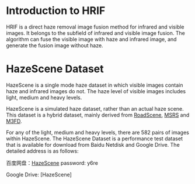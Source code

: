 # Introduction to HRIF
HRIF is a direct haze removal image fusion method for infrared and visible images. It belongs to the subfield of infrared and visible image fusion. The algorithm can fuse the visible image with haze and infrared image, and generate the fusion image without haze.

# HazeScene Dataset
HazeScene is a single mode haze dataset in which visible images contain haze and infrared images do not. The haze level of visible images includes light, medium and heavy levels.

HazeScene is a simulated haze dataset, rather than an actual haze scene. This dataset is a hybrid dataset, mainly derived from [RoadScene](https://github.com/hanna-xu/RoadScene), [MSRS](https://github.com/Linfeng-Tang/MSRS) and [M3FD](https://github.com/JinyuanLiu-CV/TarDAL). 

For any of the light, medium and heavy levels, there are 582 pairs of images within HazeScene. The HazeScene Dataset is a performance test dataset that is available for download from Baidu Netdisk and Google Drive. The detailed address is as follows:

百度网盘：[HazeScene](https://pan.baidu.com/s/12U0csV-2s7wsz3emLqfgvw) password: y6re

Google Drive: [HazeScene]

